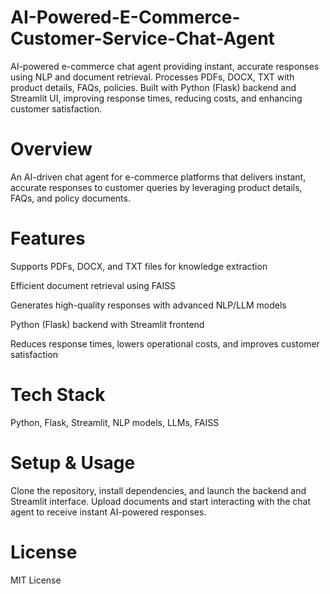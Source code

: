 # AI-Powered-E-Commerce-Customer-Service-Chat-Agent
AI-powered e-commerce chat agent providing instant, accurate responses using NLP and document retrieval. Processes PDFs, DOCX, TXT with product details, FAQs, policies. Built with Python (Flask) backend and Streamlit UI, improving response times, reducing costs, and enhancing customer satisfaction.
# Overview

An AI-driven chat agent for e-commerce platforms that delivers instant, accurate responses to customer queries by leveraging product details, FAQs, and policy documents.

# Features

Supports PDFs, DOCX, and TXT files for knowledge extraction

Efficient document retrieval using FAISS

Generates high-quality responses with advanced NLP/LLM models

Python (Flask) backend with Streamlit frontend

Reduces response times, lowers operational costs, and improves customer satisfaction

# Tech Stack

Python, Flask, Streamlit, NLP models, LLMs, FAISS

# Setup & Usage

Clone the repository, install dependencies, and launch the backend and Streamlit interface. Upload documents and start interacting with the chat agent to receive instant AI-powered responses.

# License

MIT License
